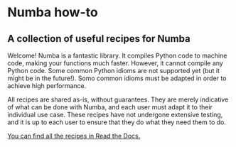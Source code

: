 # Numba how-to
## A collection of useful recipes for Numba

Welcome! Numba is a fantastic library. It compiles Python code to machine code,
 making your functions much faster. However, it cannot compile any Python code.
 Some common Python idioms are not supported yet (but it might be in the 
 future!). Somo common idioms must be adapted in order to achieve high 
 performance.
 
 All recipes are shared as-is, without guarantees. They are merely indicative 
 of what can be done with Numba, and each user must adapt it to their 
 individual use case. These recipes have not undergone extensive testing, 
 and it is up to each user to ensure that they do what they need them to do. 
 
[You can find all the recipes in Read the Docs.](https://numba-how-to.readthedocs.io/en/latest/)

 
 
